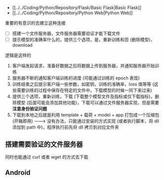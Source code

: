 - [[../../Coding/Python/Repository/Flask/Basic Flask|Basic Flask]]
- [[../../Coding/Python/Repository/Python Web|Python Web]]

重要的有意识的去建立这种连接

- [ ] 搭建一个文件服务器，文件服务器需要验证才能下载文件
- [ ] 提示模型的准确率什么的，提供三个选项，是，重新训练和否 (删除模型)，download

逻辑是这样的

1. 客户端发起请求，准备好数据之后将数据上传到服务器，并通知服务器开始训练
2. 服务器不断的通知客户端训练的进度 (可能通过训练的 epoch 表现)
3. 训练结束之后提示客户端一些参数，如密钥，训练的准确率，loss 值等等 (这些需要训练的过程中保存在特定的文件中，下载模型的时候一同下来过来)
4. 提供三个选项，重新训练，下载 (下载整个模型文件及指标或仅下载指标)，删除模型 (后面可能会添加其他功能)，下载可以通过文件服务器实现，但是需要**注意身份验证问题**
5. 下载到本地之后就是利用 template + 载荷 + model + app 打包成一个压缩包 (开箱即用) ---> 没有办法，只能通过安装的方式实现 (或者执行脚本，将 dll 添加到 path 中)，程序执行前先将 dll 拷贝到对应文件夹

## 搭建需要验证的文件服务器

同时也能通过 curl 或者 wget 的方式去下载

## Android
